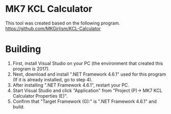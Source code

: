# MK7 KCL Calculator

This tool was created based on the following program.  
<https://github.com/MKGirlism/KCL-Calculator>  
  
# Building  
1. First, install Visual Studio on your PC (the environment that created this program is 2017).  
2. Next, download and install ".NET Framework 4.6.1" used for this program (If it is already installed, go to step 4).  
3. After installing ".NET Framework 4.6.1", restart your PC.  
4. Start Visual Studio and click "Application" from "Project (P)-> MK7 KCL Calculator Properties (E)".  
5. Confirm that "Target Framework (G):" is ".NET Framework 4.6.1" and build.
